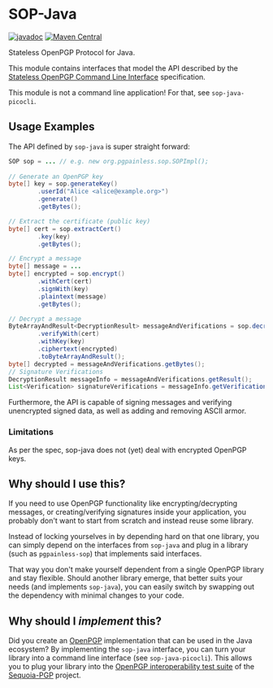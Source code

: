 <!--
SPDX-FileCopyrightText: 2021 Paul Schaub <vanitasvitae@fsfe.org>

SPDX-License-Identifier: Apache-2.0
-->

# SOP-Java

[![javadoc](https://javadoc.io/badge2/org.pgpainless/sop-java/javadoc.svg)](https://javadoc.io/doc/org.pgpainless/sop-java)
[![Maven Central](https://badgen.net/maven/v/maven-central/org.pgpainless/sop-java)](https://search.maven.org/artifact/org.pgpainless/sop-java)

Stateless OpenPGP Protocol for Java.

This module contains interfaces that model the API described by the 
[Stateless OpenPGP Command Line Interface](https://datatracker.ietf.org/doc/draft-dkg-openpgp-stateless-cli/) specification.

This module is not a command line application! For that, see `sop-java-picocli`.

## Usage Examples

The API defined by `sop-java` is super straight forward:
```java
SOP sop = ... // e.g. new org.pgpainless.sop.SOPImpl();
        
// Generate an OpenPGP key
byte[] key = sop.generateKey()
        .userId("Alice <alice@example.org>")
        .generate()
        .getBytes();

// Extract the certificate (public key)
byte[] cert = sop.extractCert()
        .key(key)
        .getBytes();

// Encrypt a message
byte[] message = ...
byte[] encrypted = sop.encrypt()
        .withCert(cert)
        .signWith(key)
        .plaintext(message)
        .getBytes();

// Decrypt a message
ByteArrayAndResult<DecryptionResult> messageAndVerifications = sop.decrypt()
        .verifyWith(cert)
        .withKey(key)
        .ciphertext(encrypted)
        .toByteArrayAndResult();
byte[] decrypted = messageAndVerifications.getBytes();
// Signature Verifications
DecryptionResult messageInfo = messageAndVerifications.getResult();
List<Verification> signatureVerifications = messageInfo.getVerifications();
```

Furthermore, the API is capable of signing messages and verifying unencrypted signed data, as well as adding and removing ASCII armor.

### Limitations
As per the spec, sop-java does not (yet) deal with encrypted OpenPGP keys.

## Why should I use this?

If you need to use OpenPGP functionality like encrypting/decrypting messages, or creating/verifying
signatures inside your application, you probably don't want to start from scratch and instead reuse some library.

Instead of locking yourselves in by depending hard on that one library, you can simply depend on the interfaces from
`sop-java` and plug in a library (such as `pgpainless-sop`) that implements said interfaces.

That way you don't make yourself dependent from a single OpenPGP library and stay flexible.
Should another library emerge, that better suits your needs (and implements `sop-java`), you can easily switch
by swapping out the dependency with minimal changes to your code.

## Why should I *implement* this?

Did you create an [OpenPGP](https://datatracker.ietf.org/doc/html/rfc4880) implementation that can be used in the Java ecosystem?
By implementing the `sop-java` interface, you can turn your library into a command line interface (see `sop-java-picocli`).
This allows you to plug your library into the [OpenPGP interoperability test suite](https://tests.sequoia-pgp.org/)
of the [Sequoia-PGP](https://sequoia-pgp.org/) project.
